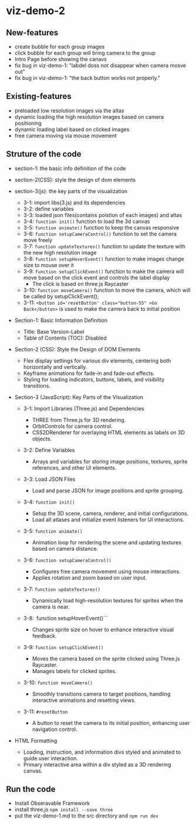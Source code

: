 # viz-demo-2

## New-features

- create bubble for each group images
- click bubble for each group will bring camera to the group
- Intro Page before showing the canavs
- fix bug in viz-demo-1: "labdel doss not disappear when camera mosve out"
- fix bug in viz-demo-1: "the back button works not properly."


## Existing-features

- preloaded low resolution images via the altas
- dynamic loading the high resolution images based on camera positioning
- dynamic loading label based on clicked images
- free camera moving via mouse movement


## Struture of the code

- section-1: the basic info definition of the code
- section-2(CSS): style the design of dom elements
- section-3(js): the key parts of the visualization
    - 3-1: import libs(3.js) and its dependencies
    - 3-2: define variables
    - 3-3: loaded json files(contains poistion of each images) and altas 
    - 3-4: ``` function init() ``` function to load the 3d canvas
    - 3-5: ``` function animate() ``` function to keep the canvas responsive
    - 3-6: ``` function setupCameraControl() ``` function to set the camera move freely
    - 3-7: ``` function updateTextures() ``` function to update the texture with the new high resolution image
    - 3-8: ``` function setupHoverEvent() ``` function to make images change size to mouse over it
    - 3-9: ``` function setupClickEvent() ``` function to make the camera will move based on the click event and controls the label display 
        - The click is based on three.js Raycaster
    - 3-10: ``` function moveCamera() ``` function to move the camera, which will be called by setupClickEvent();
    - 3-11: ```<button id='resetButton' class="button-55" >Go Back</button>``` is used to make the camera back to initial position


- Section-1: Basic Information Definition

    -   Title: Base Version-Label
    -   Table of Contents (TOC): Disabled

- Section-2 (CSS): Style the Design of DOM Elements

    -   Flex display settings for various div elements, centering both horizontally and vertically.
    -   Keyframe animations for fade-in and fade-out effects.
    -   Styling for loading indicators, buttons, labels, and visibility transitions.

- Section-3 (JavaScript): Key Parts of the Visualization

    - 3-1: Import Libraries (Three.js) and Dependencies

        -   THREE from Three.js for 3D rendering.
        -   OrbitControls for camera control.
        -   CSS2DRenderer for overlaying HTML elements as labels on 3D objects.

    - 3-2: Define Variables

        -   Arrays and variables for storing image positions, textures, sprite references, and other UI elements.

    - 3-3: Load JSON Files

        -   Load and parse JSON for image positions and sprite grouping.

    - 3-4: ```function init()```

        -   Setup the 3D scene, camera, renderer, and initial configurations.
        -   Load all atlases and initialize event listeners for UI interactions.

    - 3-5: ```function animate()```

        -   Animation loop for rendering the scene and updating textures based on camera distance.

    - 3-6: ```function setupCameraControl()```

        -   Configures free camera movement using mouse interactions.
        -   Applies rotation and zoom based on user input.

    - 3-7: ```function updateTextures()```

        -   Dynamically load high-resolution textures for sprites when the camera is near.

    - 3-8:``` ```function setupHoverEvent()```

        -   Changes sprite size on hover to enhance interactive visual feedback.

    - 3-9: ```function setupClickEvent()```

        -   Moves the camera based on the sprite clicked using Three.js Raycaster.
        -   Manages labels for clicked sprites.

    - 3-10: ```function moveCamera()```

        -   Smoothly transitions camera to target positions, handling interactive animations and resetting views.

    - 3-11: ```#resetButton```

        -   A button to reset the camera to its initial position, enhancing user navigation control.

- HTML Formatting

    -   Loading, instruction, and information divs styled and animated to guide user interaction.
    -   Primary interactive area within a div styled as a 3D rendering canvas.

## Run the code

- Install Obseravable Framework
- install three.js ```npm install --save three```
- put the viz-demo-1.md to the src directory and ```npm run dev```
